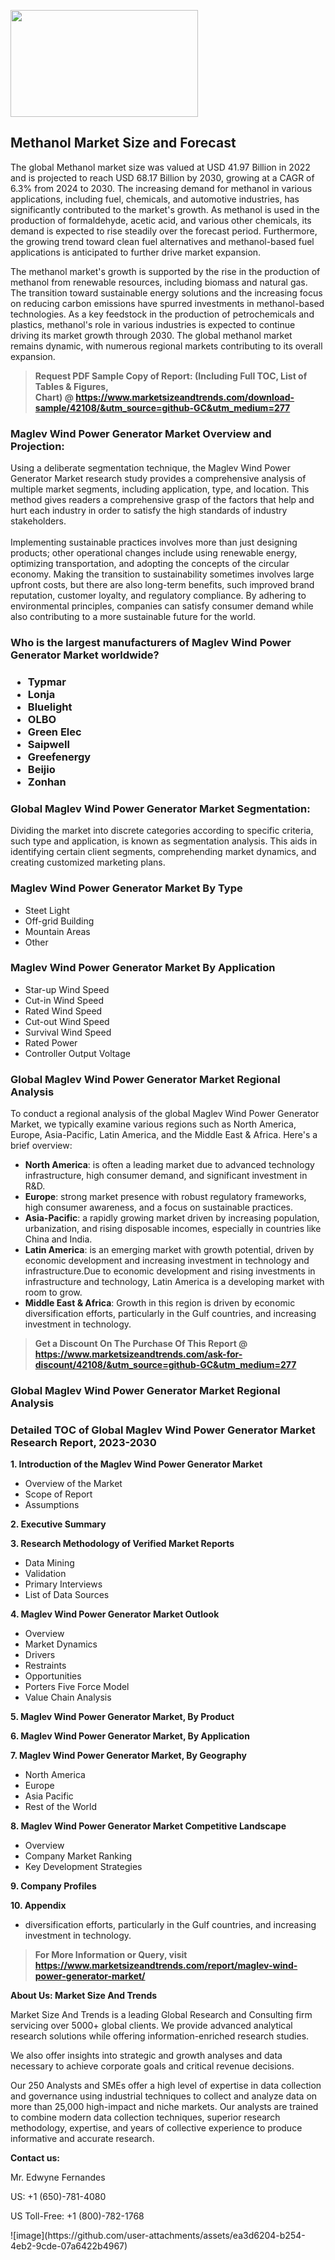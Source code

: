 <p><img class="alignnone size-medium wp-image-20088" src="https://ffe5etoiles.com/wp-content/uploads/2024/12/MST1-300x171.png" alt="" width="300" height="171" /></p><h2>Methanol Market Size and Forecast</h2><p>The global Methanol market size was valued at USD 41.97 Billion in 2022 and is projected to reach USD 68.17 Billion by 2030, growing at a CAGR of 6.3% from 2024 to 2030. The increasing demand for methanol in various applications, including fuel, chemicals, and automotive industries, has significantly contributed to the market's growth. As methanol is used in the production of formaldehyde, acetic acid, and various other chemicals, its demand is expected to rise steadily over the forecast period. Furthermore, the growing trend toward clean fuel alternatives and methanol-based fuel applications is anticipated to further drive market expansion.</p><p>The methanol market's growth is supported by the rise in the production of methanol from renewable resources, including biomass and natural gas. The transition toward sustainable energy solutions and the increasing focus on reducing carbon emissions have spurred investments in methanol-based technologies. As a key feedstock in the production of petrochemicals and plastics, methanol's role in various industries is expected to continue driving its market growth through 2030. The global methanol market remains dynamic, with numerous regional markets contributing to its overall expansion.</p></p><blockquote id="" class=""><strong>Request PDF Sample Copy of Report: (Including Full TOC, List of Tables &amp; Figures, Chart)&nbsp;@&nbsp;<strong><a href="https://www.marketsizeandtrends.com/download-sample/42108/&utm_source=github-GC&utm_medium=277" target="_blank">https://www.marketsizeandtrends.com/download-sample/42108/&utm_source=github-GC&utm_medium=277</a></strong></strong></blockquote><h3 id="" class="">Maglev Wind Power Generator Market&nbsp;Overview and Projection:</h3><p id="" class="">Using a deliberate segmentation technique, the Maglev Wind Power Generator Market research study provides a comprehensive analysis of multiple market segments, including application, type, and location. This method gives readers a comprehensive grasp of the factors that help and hurt each industry in order to satisfy the high standards of industry stakeholders. <br /> <br />Implementing sustainable practices involves more than just designing products; other operational changes include using renewable energy, optimizing transportation, and adopting the concepts of the circular economy. Making the transition to sustainability sometimes involves large upfront costs, but there are also long-term benefits, such improved brand reputation, customer loyalty, and regulatory compliance. By adhering to environmental principles, companies can satisfy consumer demand while also contributing to a more sustainable future for the world.</p><h3 id="" class="">Who is the largest manufacturers of&nbsp;Maglev Wind Power Generator Market worldwide?</h3><h3 class=""><p><ul><li>Typmar </li><li> Lonja </li><li> Bluelight </li><li> OLBO </li><li> Green Elec </li><li> Saipwell </li><li> Greefenergy </li><li> Beijio </li><li> Zonhan</li></ul></p></h3><h3 id="" class="">Global&nbsp;Maglev Wind Power Generator Market Segmentation:</h3><p id="" class="">Dividing the market into discrete categories according to specific criteria, such type and application, is known as segmentation analysis. This aids in identifying certain client segments, comprehending market dynamics, and creating customized marketing plans.</p><h3 id="" class="">Maglev Wind Power Generator Market&nbsp;By Type</h3><p><p><ul><li>Steet Light </li><li> Off-grid Building </li><li> Mountain Areas </li><li> Other</p></li></ul></p></p><h3 id="" class="">Maglev Wind Power Generator Market&nbsp;By Application</h3><p class=""><p><ul><li>Star-up Wind Speed </li><li> Cut-in Wind Speed </li><li> Rated Wind Speed </li><li> Cut-out Wind Speed </li><li> Survival Wind Speed </li><li> Rated Power </li><li> Controller Output Voltage</li></ul></p></p><h3 id="" class="">Global Maglev Wind Power Generator Market Regional Analysis</h3><p id="" class="">To conduct a regional analysis of the global Maglev Wind Power Generator Market, we typically examine various regions such as North America, Europe, Asia-Pacific, Latin America, and the Middle East &amp; Africa. Here's a brief overview:</p><ul><li><strong>North America</strong>: is often a leading market due to advanced technology infrastructure, high consumer demand, and significant investment in R&amp;D.</li><li><strong>Europe</strong>: strong market presence with robust regulatory frameworks, high consumer awareness, and a focus on sustainable practices.</li><li><strong>Asia-Pacific</strong>: a rapidly growing market driven by increasing population, urbanization, and rising disposable incomes, especially in countries like China and India.</li><li><strong>Latin America</strong>: is an emerging market with growth potential, driven by economic development and increasing investment in technology and infrastructure.Due to economic development and rising investments in infrastructure and technology, Latin America is a developing market with room to grow.</li><li><strong>Middle East &amp; Africa</strong>: Growth in this region is driven by economic diversification efforts, particularly in the Gulf countries, and increasing investment in technology.</li></ul><blockquote id="" class=""><strong>Get a Discount On The Purchase Of This Report @ <strong><a href="https://www.marketsizeandtrends.com/ask-for-discount/42108/&utm_source=github-GC&utm_medium=277" target="_blank">https://www.marketsizeandtrends.com/ask-for-discount/42108/&utm_source=github-GC&utm_medium=277</a></strong></strong></blockquote><h3 id="" class="">Global Maglev Wind Power Generator Market Regional Analysis</h3><h3 id="" class="">Detailed TOC of Global Maglev Wind Power Generator Market Research Report, 2023-2030</h3><p id="" class=""><strong>1. Introduction of the Maglev Wind Power Generator Market</strong></p><ul><li>Overview of the Market</li><li>Scope of Report</li><li>Assumptions</li></ul><p id="" class=""><strong>2. Executive Summary</strong></p><p id="" class=""><strong>3. Research Methodology of Verified Market Reports</strong></p><ul><li>Data Mining</li><li>Validation</li><li>Primary Interviews</li><li>List of Data Sources</li></ul><p id="" class=""><strong>4. Maglev Wind Power Generator Market Outlook</strong></p><ul><li>Overview</li><li>Market Dynamics</li><li>Drivers</li><li>Restraints</li><li>Opportunities</li><li>Porters Five Force Model</li><li>Value Chain Analysis</li></ul><p id="" class=""><strong>5. Maglev Wind Power Generator Market, By Product</strong></p><p id="" class=""><strong>6. Maglev Wind Power Generator Market, By Application</strong></p><p id="" class=""><strong>7. Maglev Wind Power Generator Market, By Geography</strong></p><ul><li>North America</li><li>Europe</li><li>Asia Pacific</li><li>Rest of the World</li></ul><p id="" class=""><strong>8. Maglev Wind Power Generator Market Competitive Landscape</strong></p><ul><li>Overview</li><li>Company Market Ranking</li><li>Key Development Strategies</li></ul><p id="" class=""><strong>9. Company Profiles</strong></p><p id="" class=""><strong>10. Appendix</strong></p><ul><li>diversification efforts, particularly in the Gulf countries, and increasing investment in technology.</li></ul><blockquote id="" class=""><strong>For More Information or Query, visit <strong><strong><a href="https://www.marketsizeandtrends.com/report/maglev-wind-power-generator-market/" target="_blank">https://www.marketsizeandtrends.com/report/maglev-wind-power-generator-market/</a></strong></strong></strong></blockquote><p id="" class=""><strong>About Us: Market Size And Trends</strong></p><p id="" class="">Market Size And Trends is a leading Global Research and Consulting firm servicing over 5000+ global clients. We provide advanced analytical research solutions while offering information-enriched research studies.</p><p id="" class="">We also offer insights into strategic and growth analyses and data necessary to achieve corporate goals and critical revenue decisions.</p><p id="" class="">Our 250 Analysts and SMEs offer a high level of expertise in data collection and governance using industrial techniques to collect and analyze data on more than 25,000 high-impact and niche markets. Our analysts are trained to combine modern data collection techniques, superior research methodology, expertise, and years of collective experience to produce informative and accurate research.</p><p id="" class=""><strong>Contact us:</strong></p><p id="" class="">Mr. Edwyne Fernandes</p><p id="" class="">US: +1 (650)-781-4080</p><p id="" class="">US Toll-Free: +1 (800)-782-1768</p>
![image](https://github.com/user-attachments/assets/ea3d6204-b254-4eb2-9cde-07a6422b4967)
